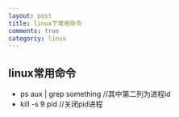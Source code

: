 ```yaml
---
layout: post
title: linux下常用命令
comments: true
categoriy: linux
---
```


## linux常用命令

* ps aux | grep something //其中第二列为进程id
* kill -s 9 pid    //关闭pid进程
